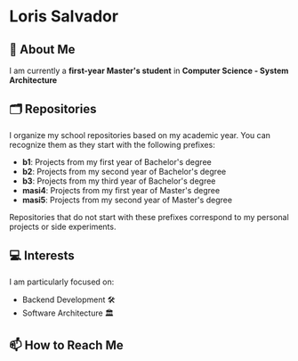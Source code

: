 # Loris Salvador

## 🌱 About Me

I am currently a **first-year Master's student** in **Computer Science - System Architecture**

##  🗂️ Repositories

I organize my school repositories based on my academic year. You can recognize them as they start with the following prefixes:

* **b1**: Projects from my first year of Bachelor's degree
* **b2**: Projects from my second year of Bachelor's degree
* **b3**: Projects from my third year of Bachelor's degree
* **masi4**: Projects from my first year of Master's degree
* **masi5**: Projects from my second year of Master's degree

Repositories that do not start with these prefixes correspond to my personal projects or side experiments.

## 💻 Interests

I am particularly focused on:

* Backend Development 🛠️
* Software Architecture 🏛️

## 📫 How to Reach Me
